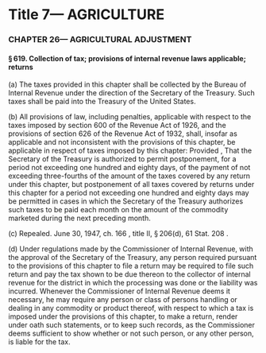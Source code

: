 
# Title 7— AGRICULTURE
### CHAPTER 26— AGRICULTURAL ADJUSTMENT
#### § 619. Collection of tax; provisions of internal revenue laws applicable; returns

(a) The taxes provided in this chapter shall be collected by the Bureau of Internal Revenue under the direction of the Secretary of the Treasury. Such taxes shall be paid into the Treasury of the United States.

(b) All provisions of law, including penalties, applicable with respect to the taxes imposed by section 600 of the Revenue Act of 1926, and the provisions of section 626 of the Revenue Act of 1932, shall, insofar as applicable and not inconsistent with the provisions of this chapter, be applicable in respect of taxes imposed by this chapter: Provided , That the Secretary of the Treasury is authorized to permit postponement, for a period not exceeding one hundred and eighty days, of the payment of not exceeding three-fourths of the amount of the taxes covered by any return under this chapter, but postponement of all taxes covered by returns under this chapter for a period not exceeding one hundred and eighty days may be permitted in cases in which the Secretary of the Treasury authorizes such taxes to be paid each month on the amount of the commodity marketed during the next preceding month.

(c) Repealed. June 30, 1947, ch. 166 , title II, § 206(d), 61 Stat. 208 .

(d) Under regulations made by the Commissioner of Internal Revenue, with the approval of the Secretary of the Treasury, any person required pursuant to the provisions of this chapter to file a return may be required to file such return and pay the tax shown to be due thereon to the collector of internal revenue for the district in which the processing was done or the liability was incurred. Whenever the Commissioner of Internal Revenue deems it necessary, he may require any person or class of persons handling or dealing in any commodity or product thereof, with respect to which a tax is imposed under the provisions of this chapter, to make a return, render under oath such statements, or to keep such records, as the Commissioner deems sufficient to show whether or not such person, or any other person, is liable for the tax.

